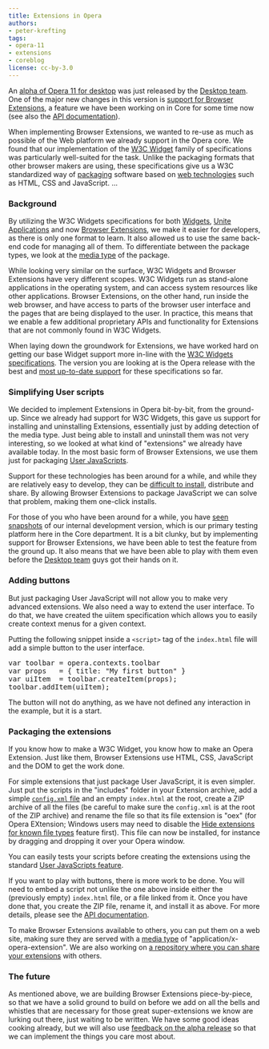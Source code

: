 ```yaml
---
title: Extensions in Opera
authors:
- peter-krefting
tags:
- opera-11
- extensions
- coreblog
license: cc-by-3.0
---
```


<p><p>
An
<a href="http://www.opera.com/browser/next/" rel="nofollow">alpha of Opera 11 for desktop</a>
was just released by the
<a href="http://my.opera.com/desktopteam/blog/" rel="nofollow">Desktop team</a>.
One of the major new changes in this version is
<a href="http://addons.labs.opera.com/" rel="nofollow">support for Browser Extensions</a>,
a feature we have been working on in Core for some time now (see also the
<a href="http://labs.opera.com/extensions-api/" rel="nofollow">API documentation</a>).

<p>
When implementing
Browser Extensions,
we wanted to re-use as much as possible
of the Web platform we already support in the Opera core.
We found that our implementation of the
<a href="http://www.w3.org/2008/webapps/wiki/WidgetSpecs" rel="nofollow">W3C Widget</a>
family of specifications was particularly well-suited for the task.
Unlike the packaging formats that other browser makers are using, these specifications give us a W3C standardized way of
<a href="http://www.w3.org/TR/widgets/" rel="nofollow">packaging</a>
software based on
<a href="http://www.opera.com/docs/specs/" rel="nofollow">web technologies</a> such as
HTML, CSS and JavaScript. ... </p></p></p><!--more--><h3>
Background
</h3>

<p>
By utilizing the W3C Widgets specifications for both
<a href="http://widgets.opera.com/">Widgets</a>,
<a href="http://unite.opera.com/">Unite Applications</a>
and now
<a href="http://addons.labs.opera.com/">Browser Extensions</a>,
we make it easier for
developers, as there is only one format to learn.
It also allowed us to use the same back-end code for managing all
of them.
To differentiate between the package types, we look at the
<a href="http://en.wikipedia.org/wiki/Internet_media_type">media type</a>
of the package.

<p>
While looking very similar on the surface, W3C Widgets and Browser
Extensions have very different scopes.
W3C Widgets run as stand-alone applications in the operating system, and
can access system resources like other applications.
Browser Extensions, on the other hand, run inside the web browser,
and have access to parts of the browser user interface and
the pages that are being displayed to the user.
In practice, this means that we enable a few additional proprietary APIs
and functionality for Extensions that are not commonly found in  W3C
Widgets.

<p>
When laying down the groundwork for Extensions, we have worked hard on
getting our base Widget support more in-line with the
<a href="http://www.w3.org/2008/webapps/wiki/WidgetSpecs">W3C Widgets specifications</a>.
The version you are looking at is the Opera release with the best and <a href="http://dev.w3.org/2006/waf/widgets/imp-report/">most
up-to-date support</a> for these specifications so far.

<h3>
Simplifying User scripts
</h3>

<p>
We decided to implement Extensions in Opera bit-by-bit, from the ground-up.
Since we already had support for W3C Widgets, this gave us support for
installing and uninstalling Extensions, essentially just by adding detection
of the media type.
Just being able to install and uninstall them was not very interesting,
so we looked at what kind of &quot;extensions&quot; we already have available today.
In the most basic form of Browser Extensions, we use them just for packaging
<a href="http://www.opera.com/docs/userjs/">User JavaScripts</a>.

<p>
Support for these technologies has been around for a while, and while they
are relatively easy to develop, they can be
<a href="http://www.opera.com/docs/userjs/using/#writingscripts">difficult to install</a>,
distribute and share.
By allowing Browser Extensions to
package JavaScript
we can solve that problem, making them one-click installs.

<p>
For those of you who have been around for a while, you have
<a href="http://labs.opera.com/news/2008/03/28/">seen snapshots</a>
of our internal development version, which is our primary testing
platform here in the Core department.
It is a bit clunky, but by implementing support for Browser Extensions,
we have been able to test the feature from the ground up.
It also means that we have been able to play with them even before the
<a href="http://my.opera.com/desktopteam/blog/">Desktop team</a>
guys  got their hands on it.

<h3>
Adding buttons
</h3>

<p>
But just packaging User JavaScript will not allow you to
make very advanced extensions.
We also need a way to extend the user interface.
To do that, we have created the
uiitem specification
which allows you to easily create context menus for a given context.

<p>
Putting the following snippet inside a <code>&lt;script&gt;</code> tag of
the <code>index.html</code> file will add a simple button to the user
interface.

<pre>
var toolbar = opera.contexts.toolbar
var props   = { title: &quot;My first button&quot; }
var uiItem  = toolbar.createItem(props);
toolbar.addItem(uiItem);
</pre>

<p>
The button will not do anything, as we have not defined any interaction in the example,
but it is a start.

<h3>
Packaging the extensions
</h3>

<p>
If you know how to make a W3C Widget, you know how to make an Opera
Extension.
Just like them,
Browser Extensions use HTML, CSS, JavaScript and the DOM to get the work done.

<p>
For simple extensions that just package User JavaScript,
it is even simpler.
Just put the scripts in the
&quot;includes&quot; folder
in your Extension archive, add a simple
<a href="http://dev.w3.org/2006/waf/widgets/#configuration-document"><code>config.xml</code> file</a>
and an empty <code>index.html</code> at the root, create a ZIP archive of all the files
(be careful to make sure the <code>config.xml</code> is at the root of the ZIP archive)
and rename the file so that its file extension is &quot;oex&quot; (for Opera
EXtension; Windows users may need to disable the
<a href="http://windows.microsoft.com/en-US/windows-vista/Show-or-hide-file-name-extensions">Hide extensions for known file types</a>
feature first).
This file can now be installed, for instance by dragging and dropping
it over your Opera window.

<p>
You can easily tests your scripts before creating the extensions using
the standard
<a href="http://www.opera.com/docs/userjs/">User JavaScripts feature</a>.

<p>
If you want to play with buttons, there is more work to be done.
You will need to embed a script not unlike the one above inside either the
(previously empty) <code>index.html</code> file, or a file linked from it.
Once you have done that, you create the ZIP file, rename it, and install
it as above.
For more details, please see the
<a href="http://labs.opera.com/extensions-api/">API documentation</a>.

<p>
To make Browser Extensions available to others, you can put them on a
web site, making sure they are served with a
<a href="http://en.wikipedia.org/wiki/Internet_media_type">media type</a>
of &quot;application/x-opera-extension&quot;.
We are also working on
<a href="http://addons.labs.opera.com/">a repository where you can share your extensions</a>
with others.

<h3>
The future
</h3>

<p>
As mentioned above, we are building Browser Extensions piece-by-piece, so
that we have a solid ground to build on before we add on all the bells
and whistles that are necessary for those great super-extensions we know
are lurking out there, just waiting to be written.
We have some good ideas cooking already, but we will also use
<a href="https://dev.opera.com/forums/forum/42202">feedback on the alpha release</a>
so that we can implement the things you care most about.
</p></p></p></p></p></p></p></p></p></p></p></p></p></p></p>
